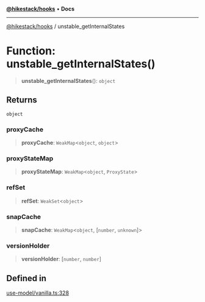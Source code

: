 [**@hikestack/hooks**](/official/reference/hooks/index.md) • **Docs**

***

[@hikestack/hooks](/official/reference/hooks/globals.md) / unstable\_getInternalStates

# Function: unstable\_getInternalStates()

> **unstable\_getInternalStates**(): `object`

## Returns

`object`

### proxyCache

> **proxyCache**: `WeakMap`\<`object`, `object`\>

### proxyStateMap

> **proxyStateMap**: `WeakMap`\<`object`, `ProxyState`\>

### refSet

> **refSet**: `WeakSet`\<`object`\>

### snapCache

> **snapCache**: `WeakMap`\<`object`, [`number`, `unknown`]\>

### versionHolder

> **versionHolder**: [`number`, `number`]

## Defined in

[use-model/vanilla.ts:328](https://github.com/hikestack/hike/blob/c92ba77258ca8fade42047e4fbc66f1760864ed9/packages/hooks/src/use-model/vanilla.ts#L328)
